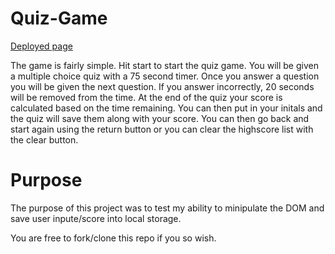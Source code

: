 # Quiz-Game
[Deployed page](https://waltoids.github.io/Quiz-Game/)

The game is fairly simple.
Hit start to start the quiz game.
You will be given a multiple choice quiz with a 75 second timer.
Once you answer a question you will be given the next question.
If you answer incorrectly, 20 seconds will be removed from the time.
At the end of the quiz your score is calculated based on the time remaining.
You can then put in your initals and the quiz will save them along with your score.
You can then go back and start again using the return button or you can clear the highscore list with the clear button.

# Purpose
The purpose of this project was to test my ability to minipulate the DOM and save user inpute/score into local storage.

You are free to fork/clone this repo if you so wish.
